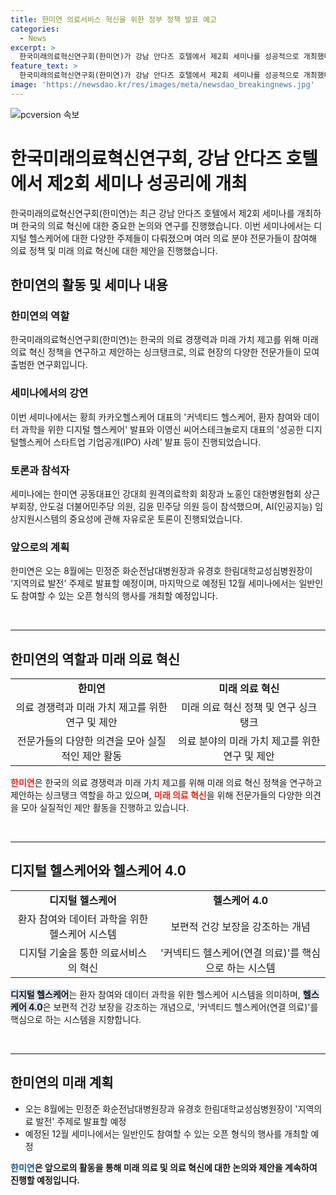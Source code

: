 ```yaml
---
title: 한미연 의료서비스 혁신을 위한 정부 정책 발표 예고
categories:
  - News
excerpt: >
  한국미래의료혁신연구회(한미연)가 강남 안다즈 호텔에서 제2회 세미나를 성공적으로 개최했다. 세미나에서는 디지털 헬스케어에 관한 논의가 진행되었는데, 헬스케어 4.0의 발전과 의료 개혁을 강조했으며, 다양한 전문가들의 발표와 자유론이 이어졌다. 한미연은 앞으로도 미래 의료개혁 정책을 제안할 계획이며, 다음 세미나에서는 지역의료 발전 주제로 발표할 예정이다.
feature_text: >
  한국미래의료혁신연구회(한미연)가 강남 안다즈 호텔에서 제2회 세미나를 성공적으로 개최했다. 세미나에서는 디지털 헬스케어에 관한 논의가 진행되었는데, 헬스케어 4.0의 발전과 의료 개혁을 강조했으며, 다양한 전문가들의 발표와 자유론이 이어졌다. 한미연은 앞으로도 미래 의료개혁 정책을 제안할 계획이며, 다음 세미나에서는 지역의료 발전 주제로 발표할 예정이다.
image: 'https://newsdao.kr/res/images/meta/newsdao_breakingnews.jpg'
---
```


<p><img src="https://newsdao.kr/res/images/meta/newsdao_breakingnews.jpg" alt="pcversion 속보" /></p>

<h1>한국미래의료혁신연구회, 강남 안다즈 호텔에서 제2회 세미나 성공리에 개최</h1>

<p data-ke-size="size16">한국미래의료혁신연구회(한미연)는 최근 강남 안다즈 호텔에서 제2회 세미나를 개최하며 한국의 의료 혁신에 대한 중요한 논의와 연구를 진행했습니다. 이번 세미나에서는 디지털 헬스케어에 대한 다양한 주제들이 다뤄졌으며 여러 의료 분야 전문가들이 참여해 의료 정책 및 미래 의료 혁신에 대한 제안을 진행했습니다.</p>

<h2 data-ke-size="size26">한미연의 활동 및 세미나 내용</h2>

<h3>한미연의 역할</h3>

<p data-ke-size="size16">한국미래의료혁신연구회(한미연)는 한국의 의료 경쟁력과 미래 가치 제고를 위해 미래 의료 혁신 정책을 연구하고 제안하는 싱크탱크로, 의료 현장의 다양한 전문가들이 모여 출범한 연구회입니다.</p>

<h3>세미나에서의 강연</h3>

<p data-ke-size="size16">이번 세미나에서는 황희 카카오헬스케어 대표의 '커넥티드 헬스케어, 환자 참여와 데이터 과학을 위한 디지털 헬스케어' 발표와 이영신 씨어스테크놀로지 대표의 '성공한 디지털헬스케어 스타트업 기업공개(IPO) 사례' 발표 등이 진행되었습니다.</p>

<h3>토론과 참석자</h3>

<p data-ke-size="size16">세미나에는 한미연 공동대표인 강대희 원격의료학회 회장과 노홍인 대한병원협회 상근부회장, 안도걸 더불어민주당 의원, 김윤 민주당 의원 등이 참석했으며, AI(인공지능) 임상지원시스템의 중요성에 관해 자유로운 토론이 진행되었습니다.</p>

<h3>앞으로의 계획</h3>

<p data-ke-size="size16">한미연은 오는 8월에는 민정준 화순전남대병원장과 유경호 한림대학교성심병원장이 '지역의료 발전' 주제로 발표할 예정이며, 마지막으로 예정된 12월 세미나에서는 일반인도 참여할 수 있는 오픈 형식의 행사를 개최할 예정입니다.</p>

<p data-ke-size="size16">&nbsp;</p>

<hr>

<h2 data-ke-size="size26">한미연의 역할과 미래 의료 혁신</h2>

<table>
    <tr>
        <td style="text-align: center; height: 17px;"><b>한미연</b></td>
        <td style="text-align: center; height: 17px;"><b>미래 의료 혁신</b></td>
    </tr>
    <tr>
        <td style="text-align: center; height: 17px;">의료 경쟁력과 미래 가치 제고를 위한 연구 및 제안</td>
        <td style="text-align: center; height: 17px;">미래 의료 혁신 정책 및 연구 싱크탱크</td>
    </tr>
    <tr>
        <td style="text-align: center; height: 17px;">전문가들의 다양한 의견을 모아 실질적인 제안 활동</td>
        <td style="text-align: center; height: 17px;">의료 분야의 미래 가치 제고를 위한 연구 및 제안</td>
    </tr>
</table>

<p><b><span style="color: #ee2323;">한미연</span></b>은 한국의 의료 경쟁력과 미래 가치 제고를 위해 미래 의료 혁신 정책을 연구하고 제안하는 싱크탱크 역할을 하고 있으며, <b><span style="color: #ee2323;">미래 의료 혁신</span></b>을 위해 전문가들의 다양한 의견을 모아 실질적인 제안 활동을 진행하고 있습니다.</p>

<p data-ke-size="size16">&nbsp;</p>

<hr>

<h2 data-ke-size="size26">디지털 헬스케어와 헬스케어 4.0</h2>

<table>
    <tr>
        <td style="text-align: center; height: 17px;"><b>디지털 헬스케어</b></td>
        <td style="text-align: center; height: 17px;"><b>헬스케어 4.0</b></td>
    </tr>
    <tr>
        <td style="text-align: center; height: 17px;">환자 참여와 데이터 과학을 위한 헬스케어 시스템</td>
        <td style="text-align: center; height: 17px;">보편적 건강 보장을 강조하는 개념</td>
    </tr>
    <tr>
        <td style="text-align: center; height: 17px;">디지털 기술을 통한 의료서비스의 혁신</td>
        <td style="text-align: center; height: 17px;">'커넥티드 헬스케어(연결 의료)'를 핵심으로 하는 시스템</td>
    </tr>
</table>

<p><b><span style="background-color: #21538527;">디지털 헬스케어</span></b>는 환자 참여와 데이터 과학을 위한 헬스케어 시스템을 의미하며, <b><span style="background-color: #21538527;">헬스케어 4.0</span></b>은 보편적 건강 보장을 강조하는 개념으로, '커넥티드 헬스케어(연결 의료)'를 핵심으로 하는 시스템을 지향합니다.</p>

<p data-ke-size="size16">&nbsp;</p>

<hr>

<h2 data-ke-size="size26">한미연의 미래 계획</h2>

<ul>
    <li>오는 8월에는 민정준 화순전남대병원장과 유경호 한림대학교성심병원장이 '지역의료 발전' 주제로 발표할 예정</li>
    <li>예정된 12월 세미나에서는 일반인도 참여할 수 있는 오픈 형식의 행사를 개최할 예정</li>
</ul>

<p><b><span style="color: #1a5490;">한미연</span><b>은 앞으로의 활동을 통해 미래 의료 및 의료 혁신에 대한 논의와 제안을 계속하여 진행할 예정입니다.</p>

<p data-ke-size="size16">&nbsp;</p>

